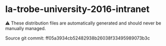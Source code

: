 # la-trobe-university-2016-intranet

:warning: These distribution files are automatically generated and should never be manually managed.

Source git commit: ff05a3934cb52482938b26038f33495989073b3c
